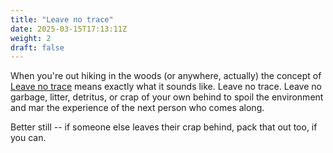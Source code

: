 ```yaml
---
title: "Leave no trace"
date: 2025-03-15T17:13:11Z
weight: 2
draft: false
---
```


When you're out hiking in the woods (or anywhere, actually) the
concept of [Leave no
trace](https://en.wikipedia.org/wiki/Leave_No_Trace) means exactly
what it sounds like. Leave no trace. Leave no garbage, litter,
detritus, or crap of your own behind to spoil the environment and mar
the experience of the next person who comes along.

Better still -- if someone else leaves their crap behind, pack that
out too, if you can.

